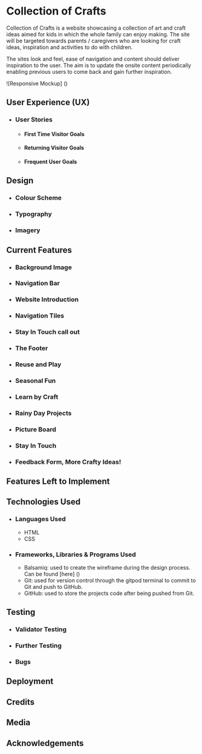 # Collection of Crafts

Collection of Crafts is a website showcasing a collection of art and craft ideas aimed for kids in which the whole family can enjoy making. The site will be targeted towards parents / caregivers who are looking for craft ideas, inspiration and activities to do with children. 

The sites look and feel, ease of navigation and content should deliver inspiration to the user. The aim is to update the onsite content periodically enabling previous users to come back and gain further inspiration.

![Responsive Mockup] ()

## User Experience (UX)

- ### User Stories

  - #### First Time Visitor Goals
  - #### Returning Visitor Goals
  - #### Frequent User Goals

## Design

- ### Colour Scheme
- ### Typography
- ### Imagery

## Current Features

- ### Background Image
- ### Navigation Bar
- ### Website Introduction
- ### Navigation Tiles
- ### Stay In Touch call out
- ### The Footer
- ### Reuse and Play
- ### Seasonal Fun
- ### Learn by Craft
- ### Rainy Day Projects
- ### Picture Board
- ### Stay In Touch
- ### Feedback Form, More Crafty Ideas!

## Features Left to Implement

## Technologies Used

- ### Languages Used
  - HTML
  - CSS

- ### Frameworks, Libraries & Programs Used
  - Balsamiq: used to create the wireframe during the design process. Can be found [here] ()
  - Git: used for version control through the gitpod terminal to commit to Git and push to GitHub.
  - GitHub: used to store the projects code after being pushed from Git.

## Testing

- ### Validator Testing
- ### Further Testing
- ### Bugs

## Deployment

## Credits

## Media

## Acknowledgements